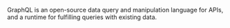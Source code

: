 GraphQL is an open-source data query and manipulation language for APIs, and a runtime for fulfilling queries with existing data.